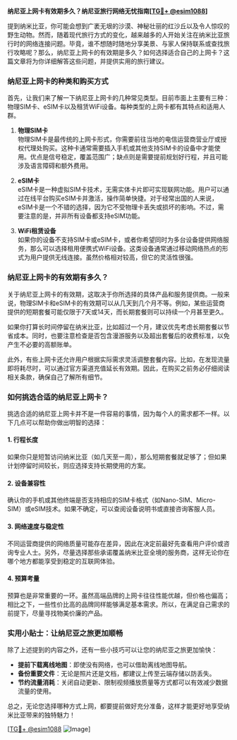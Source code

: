 **纳尼亚上网卡有效期多久？纳尼亚旅行网络无忧指南[[TG💪+ @esim1088](https://t.me/s/esim1088)]**

提到纳米比亚，你可能会想到广袤无垠的沙漠、神秘壮丽的红沙丘以及令人惊叹的野生动物。然而，随着现代旅行方式的变化，越来越多的人开始关注在纳米比亚旅行时的网络连接问题。毕竟，谁不想随时随地分享美景、与家人保持联系或查找旅行攻略呢？那么，纳尼亚上网卡的有效期是多久？如何选择适合自己的上网卡？这篇文章将为你详细解答这些问题，并提供实用的旅行建议。

### 纳尼亚上网卡的种类和购买方式

首先，让我们来了解一下纳尼亚上网卡的几种常见类型。目前市面上主要有三种：物理SIM卡、eSIM卡以及租赁WiFi设备。每种类型的上网卡都有其特点和适用人群。

1. **物理SIM卡**  
   物理SIM卡是最传统的上网卡形式，你需要前往当地的电信运营商营业厅或授权代理处购买。这种卡通常需要插入手机或其他支持SIM卡的设备中才能使用。优点是信号稳定，覆盖范围广；缺点则是需要提前规划好行程，并且可能涉及语言障碍和额外费用。

2. **eSIM卡**  
   eSIM卡是一种虚拟SIM卡技术，无需实体卡片即可实现联网功能。用户可以通过在线平台购买eSIM卡并激活，操作简单快捷。对于经常出国的人来说，eSIM卡是一个不错的选择，因为它不受物理卡丢失或损坏的影响。不过，需要注意的是，并非所有设备都支持eSIM功能。

3. **WiFi租赁设备**  
   如果你的设备不支持SIM卡或eSIM卡，或者你希望同时为多台设备提供网络服务，那么可以选择租用便携式WiFi设备。这类设备通常通过移动网络热点的形式为用户提供无线连接。虽然价格相对较高，但它的灵活性很强。

### 纳尼亚上网卡的有效期有多久？

关于纳尼亚上网卡的有效期，这取决于你所选择的具体产品和服务提供商。一般来说，物理SIM卡和eSIM卡的有效期可以从几天到几个月不等。例如，某些运营商提供的短期套餐可能仅限于7天或14天，而长期套餐则可以持续一个月甚至更久。

如果你打算长时间停留在纳米比亚，比如超过一个月，建议优先考虑长期套餐以节省成本。同时，也要注意检查是否包含漫游服务以及超出套餐后的收费标准，以免产生不必要的高额账单。

此外，有些上网卡还允许用户根据实际需求灵活调整套餐内容。比如，在发现流量即将耗尽时，可以通过官方渠道充值延长有效期。因此，在购买之前务必仔细阅读相关条款，确保自己了解所有细节。

### 如何挑选合适的纳尼亚上网卡？

挑选合适的纳尼亚上网卡并不是一件容易的事情，因为每个人的需求都不一样。以下几点可以帮助你做出明智的选择：

#### 1. 行程长度
如果你只是短暂访问纳米比亚（如几天至一周），那么短期套餐就足够了；但如果计划停留时间较长，则应选择支持长期使用的方案。

#### 2. 设备兼容性
确认你的手机或其他终端是否支持相应的SIM卡格式（如Nano-SIM、Micro-SIM）或eSIM技术。如果不确定，可以查阅设备说明书或直接咨询客服人员。

#### 3. 网络速度与稳定性
不同运营商提供的网络质量可能存在差异，因此在决定前最好先查看用户评价或咨询专业人士。另外，尽量选择那些承诺覆盖纳米比亚全境的服务商，这样无论你在哪个地方都能享受到稳定的互联网体验。

#### 4. 预算考量
预算也是非常重要的一环。虽然高端品牌的上网卡往往性能优越，但价格也偏高；相比之下，一些性价比高的品牌同样能够满足基本需求。所以，在满足自己需求的前提下，尽量寻找物美价廉的产品。

### 实用小贴士：让纳尼亚之旅更加顺畅

除了上述提到的内容之外，还有一些小技巧可以让您的纳尼亚之旅更加愉快：

- **提前下载离线地图**：即使没有网络，也可以借助离线地图导航。
- **备份重要文件**：无论是照片还是文档，都建议上传至云端存储以防丢失。
- **节约流量消耗**：关闭自动更新、限制视频播放质量等方式都可以有效减少数据流量的使用。

总之，无论您选择哪种方式上网，都要提前做好充分准备，这样才能更好地享受纳米比亚带来的独特魅力！

[[TG💪+ @esim1088](https://t.me/s/esim1088) ![Image](https://i.postimg.cc/4NQfJmqS/Snipaste-2025-05-13-00-14-12.png)]